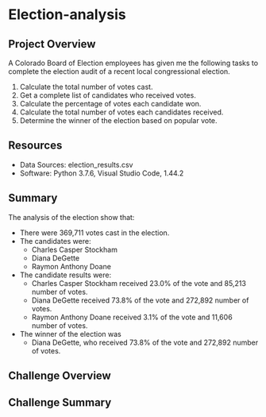 # Election-analysis

## Project Overview
A Colorado Board of Election employees has given me the following tasks to complete the election audit of a recent local congressional election.

1. Calculate the total number of votes cast.
2. Get a complete list of candidates who received votes.
3. Calculate the percentage of votes each candidate won. 
4. Calculate the total number of votes each candidates received.
5. Determine the winner of the election based on popular vote. 

## Resources
- Data Sources: election_results.csv
- Software: Python 3.7.6, Visual Studio Code, 1.44.2

## Summary
The analysis of the election show that:
- There were 369,711 votes cast in the election.
- The candidates were:
  - Charles Casper Stockham
  - Diana DeGette
  - Raymon Anthony Doane
- The candidate results were:
  - Charles Casper Stockham received 23.0% of the vote and 85,213 number of votes. 
  - Diana DeGette received 73.8% of the vote and 272,892 number of votes. 
  - Raymon Anthony Doane received 3.1% of the vote and 11,606 number of votes. 
- The winner of the election was
  - Diana DeGette, who received 73.8% of the vote and 272,892 number of votes. 

## Challenge Overview

## Challenge Summary


